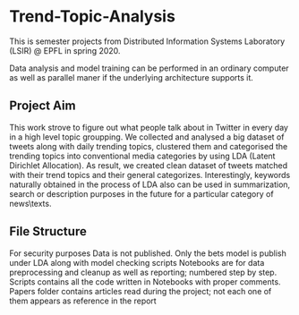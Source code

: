 # Trend-Topic-Analysis
This is semester projects from Distributed Information Systems Laboratory (LSIR) @ EPFL in spring 2020.

Data analysis and model training can be performed in an ordinary computer as well as parallel maner if the underlying architecture supports it.

## Project Aim
This work strove to figure out what people talk about in Twitter in every
day in a high level topic groupping. We collected and analysed a big dataset of tweets
along with daily trending topics, clustered them and categorised the trending topics into conventional media categories by using LDA (Latent Dirichlet Allocation). As result, we created clean dataset of tweets matched with their trend topics and their general categorizes. Interestingly, keywords naturally obtained in the process of LDA also can be used in summarization, search or description purposes in the
future for a particular category of news\texts.

## File Structure
For security purposes Data is not published.
Only the bets model is publish under LDA along with model checking scripts
Notebooks are for data preprocessing and cleanup as well as reporting; numbered step by step.
Scripts contains all the code written in Notebooks with proper comments.
Papers folder contains articles read during the project; not each one of them appears as reference in the report 
